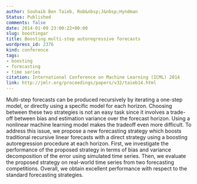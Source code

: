 ```yaml
---
author: Souhaib Ben Taieb, Rob&nbsp;J&nbsp;Hyndman
Status: Published
comments: false
date: 2014-01-09 23:00:22+00:00
slug: boostingar
title: Boosting multi-step autoregressive forecasts
wordpress_id: 2376
kind: conference
tags:
- boosting
- forecasting
- time series
citation: International Conference on Machine Learning (ICML) 2014
link: http://jmlr.org/proceedings/papers/v32/taieb14.html
---
```


Multi-step forecasts can be produced recursively by iterating a one-step model, or directly using a specific model for each horizon. Choosing between these two strategies is not an easy task since it involves a trade-off between bias and estimation variance over the forecast horizon. Using a nonlinear machine learning model makes the tradeoff even more difficult. To address this issue, we propose a new forecasting strategy which boosts traditional recursive linear forecasts with a direct strategy using a boosting autoregression procedure at each horizon. First, we investigate the performance of the proposed strategy in terms of bias and variance decomposition of the error using simulated time series. Then, we evaluate the proposed strategy on real-world time series from two forecasting competitions. Overall, we obtain excellent performance with respect to the standard forecasting strategies.

